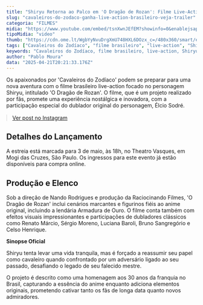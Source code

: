 ```yaml
---
title: "Shiryu Retorna ao Palco em 'O Dragão de Rozan': Filme Live-Action Brasileiro dos Cavaleiros do Zodíaco"
slug: "cavaleiros-do-zodaco-ganha-live-action-brasileiro-veja-trailer"
categoria: "FILMES"
midia: "https://www.youtube.com/embed/tsnXwnJEfEM?showinfo=0&enablejsapi=1"
tipoMidia: "video"
thumb: "https://cdn.ome.lt/WgbYyNvuDrgXmU748HXL6DOzx_c=/480x360/smart/extras/conteudos/Captura_de_tela_2025-04-21_163808.png"
tags: ["Cavaleiros do Zodíaco", "filme brasileiro", "live-action", "Shiryu", "Élcio Sodré", "O Dragão de Rozan", "estreia de filme", "anime"]
keywords: "Cavaleiros do Zodíaco, filme brasileiro, live-action, Shiryu, Élcio Sodré, O Dragão de Rozan, estreia de filme, anime"
author: "Pablo Moura"
data: "2025-04-21T20:21:33.176Z"
---
```


Os apaixonados por 'Cavaleiros do Zodíaco' podem se preparar para uma nova aventura com o filme brasileiro live-action focado no personagem Shiryu, intitulado 'O Dragão de Rozan'. O filme, que é um projeto realizado por fãs, promete uma experiência nostálgica e inovadora, com a participação especial do dublador original do personagem, Élcio Sodré. 

<blockquote class="instagram-media" data-instgrm-permalink="https://www.instagram.com/p/DHE_eQ7siA3/" data-instgrm-version="14" style="width:100%; max-width:540px; margin:1rem auto;"><a href="https://www.instagram.com/p/DHE_eQ7siA3/">Ver post no Instagram</a></blockquote>

## Detalhes do Lançamento 

A estreia está marcada para 3 de maio, às 18h, no Theatro Vasques, em Mogi das Cruzes, São Paulo. Os ingressos para este evento já estão disponíveis para compra online. 

## Produção e Elenco 

Sob a direção de Nando Rodrigues e produção da Raciocinando Filmes, 'O Dragão de Rozan' inclui cenários marcantes e figurinos fiéis ao anime original, incluindo a lendária Armadura de Ouro. O filme conta também com efeitos visuais impressionantes e participações de dubladores clássicos como Renato Márcio, Sérgio Moreno, Luciana Baroli, Bruno Sangregório e Celso Henrique. 

**Sinopse Oficial** 

Shiryu tenta levar uma vida tranquila, mas é forçado a reassumir seu papel como cavaleiro quando confrontado por um adversário ligado ao seu passado, desafiando o legado de seu falecido mestre. 

O projeto é descrito como uma homenagem aos 30 anos da franquia no Brasil, capturando a essência do anime enquanto adiciona elementos originais, prometendo cativar tanto os fãs de longa data quanto novos admiradores.